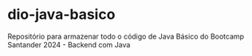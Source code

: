 # dio-java-basico
Repositório para armazenar todo o código de Java Básico do Bootcamp Santander 2024 - Backend com Java
